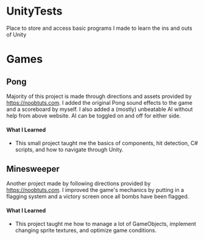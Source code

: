# UnityTests
Place to store and access basic programs I made to learn the ins and outs of Unity

# Games

## Pong
Majority of this project is made through directions and assets provided by https://noobtuts.com. 
I added the original Pong sound effects to the game and a scoreboard by myself. 
I also added a (mostly) unbeatable AI without help from above website.
AI can be toggled on and off for either side.

#### What I Learned 
* This small project taught me the basics of components, hit detection, C# scripts, and how to navigate through Unity.

## Minesweeper
Another project made by following directions provided by https://noobtuts.com.
I improved the game's mechanics by putting in a flagging system and a victory screen once all bombs have been flagged.

#### What I Learned
* This project taught me how to manage a lot of GameObjects, implement changing sprite textures, and optimize game conditions.
